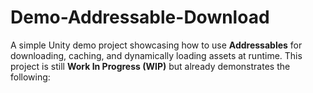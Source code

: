 # Demo-Addressable-Download
A simple Unity demo project showcasing how to use **Addressables** for downloading, caching, and dynamically loading assets at runtime.   This project is still **Work In Progress (WIP)** but already demonstrates the following:
